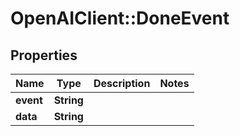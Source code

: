 # OpenAIClient::DoneEvent

## Properties
Name | Type | Description | Notes
------------ | ------------- | ------------- | -------------
**event** | **String** |  | 
**data** | **String** |  | 

